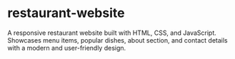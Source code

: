 # restaurant-website
A responsive restaurant website built with HTML, CSS, and JavaScript. Showcases menu items, popular dishes, about section, and contact details with a modern and user-friendly design.
